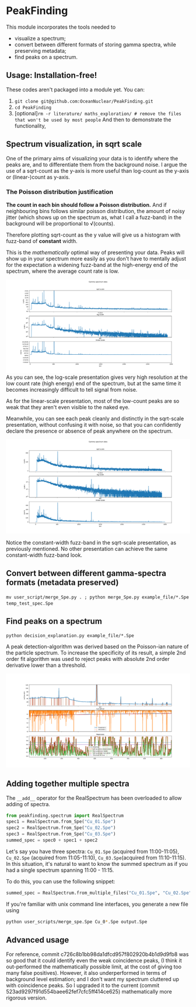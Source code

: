 # PeakFinding
This module incorporates the tools needed to
- visualize a spectrum;
- convert between different formats of storing gamma spectra, while preserving metadata;
- find peaks on a spectrum.

## Usage: Installation-free!
These codes aren't packaged into a module yet. You can:
1. `git clone git@github.com:OceanNuclear/PeakFinding.git`
2. `cd PeakFinding`
3. \[optional\]`rm -r literature/ maths_exploration/ # remove the files that won't be used by most people`
And then to demonstrate the functionality,

## Spectrum visualization, in sqrt scale
One of the primary aims of visualizing your data is to identify where the peaks are, and to differentiate them from the background noise.
I argue the use of a sqrt-count as the y-axis is more useful than log-count as the y-axis or (linear-)count as y-axis.

### The Poisson distribution justification
**The count in each bin should follow a Poisson distribution.** And if neighbouring bins follows similar poisson distribution, the amount of noisy jitter (which shows up on the spectrum as, what I call a fuzz-band) in the background will be proportional to √(counts).

Therefore plotting sqrt-count as the y value will give us a histogram with fuzz-band of **constant** width.

This is the *mathematically* optimal way of presenting your data. Peaks will show up in your spectrum more easily as you don't have to mentally adjust for the expectation a widening fuzz-band at the high-energy end of the spectrum, where the average count rate is low.

![Sample spectrum 1 with 3 rows, in sqrt-count, log-count and linear-count scale.](media/Ge_sample_scale_comparison.png "A sample of Germanium activated by neutrons")
As you can see, the log-scale presentation gives very high resolution at the low count rate (high energy) end of the spectrum, but at the same time it becomes increasingly difficult to tell signal from noise.

As for the linear-scale presentation, most of the low-count peaks are so weak that they aren't even visible to the naked eye.

Meanwhile, you can see each peak cleanly and distinctly in the sqrt-scale presentation, without confusing it with noise, so that you can confidently declare the presence or absence of peak anywhere on the spectrum.

![Sample spectrum 2 with 3 rows, in sqrt-count, log-count and linear-count scale.](media/Background_sample_scale_comparison.png "A background spectrum measured near the ChipIr neutron generator.")

Notice the constant-width fuzz-band in the sqrt-scale presentation, as previously mentioned. No other presentation can achieve the same constant-width fuzz-band look.

## Convert between different gamma-spectra formats (metadata preserved)
`mv user_script/merge_Spe.py . ; python merge_Spe.py example_file/*.Spe temp_test_spec.Spe`

## Find peaks on a spectrum
`python decision_explanation.py example_file/*.Spe`

A peak detection-algorithm was derived based on the Poisson-ian nature of the particle spectrum. To increase the specificity of its result, a simple 2nd order fit algorithm was used to reject peaks with absolute 2nd order derivative lower than a threshold.

![Peak detection explanation figure](media/decision_explanation.png "An output of decision_explanation.py")

## Adding together multiple spectra
The `__add__` operator for the RealSpectrum has been overloaded to allow adding of spectra.
```python
from peakfinding.spectrum import RealSpectrum
spec1 = RealSpectrum.from_Spe("Cu_01.Spe")
spec2 = RealSpectrum.from_Spe("Cu_02.Spe")
spec3 = RealSpectrum.from_Spe("Cu_03.Spe")
summed_spec = spec0 + spec1 + spec2
```
Let's say you have three spectra: `Cu_01.Spe` (acquired from 11:00-11:05), `Cu_02.Spe` (acquired from 11:05-11:10), `Cu_03.Spe`(acquired from 11:10-11:15).
In this situation, it's natural to want to know the summed spectrum as if you had a single spectrum spanning 11:00 - 11:15.

To do this, you can use the following snippet:
```python
summed_spec = RealSpectrum.from_multiple_files("Cu_01.Spe", "Cu_02.Spe", "Cu_03.Spe")
```

If you're familiar with unix command line interfaces, you generate a new file using
```bash
python user_scripts/merge_spe.Spe Cu_0*.Spe output.Spe
```

## Advanced usage
For reference, commit c726c8b1bb98da1dfcd957f802920b4b1d9d9fb8 was so good that it could identify even the weak coincidence peaks, (I think it out-performed the mathematically possible limit, at the cost of giving too many false positives). However, it also underperformed in terms of background level estimation; and I don't want my spectrum cluttered up with coincidence peaks. So I upgraded it to the current (commit 523ad9297f91d554baee62fef7cfc5ff414ce625) mathematically more rigorous version.
